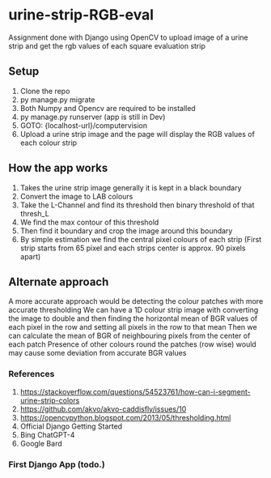 # urine-strip-RGB-eval
Assignment done with Django using OpenCV to upload image of a urine strip and get the rgb values of each square evaluation strip

## Setup
1. Clone the repo
2. py manage.py migrate
3. Both Numpy and Opencv are required to be installed
4. py manage.py runserver (app is still in Dev)
5. GOTO: {localhost-url}/computervision
6. Upload a urine strip image and the page will display the RGB values of each colour strip

## How the app works
1. Takes the urine strip image generally it is kept in a black boundary
2. Convert the image to LAB colours
3. Take the L-Channel and find its threshold then binary threshold of that thresh_L
4. We find the max contour of this threshold
5. Then find it boundary and crop the image around this boundary
6. By simple estimation we find the central pixel colours of each strip (First strip starts from 65 pixel and each strips center is approx. 90 pixels apart)

## Alternate approach
A more accurate approach would be detecting the colour patches with more accurate thresholding
We can have a 1D colour strip image with converting the image to double and then finding the horizontal mean of BGR values of each pixel in the row and setting all pixels in the row to that mean
Then we can calculate the mean of BGR of neighbouring pixels from the center of each patch
Presence of other colours round the patches (row wise) would may cause some deviation from accurate BGR values

### References
1. https://stackoverflow.com/questions/54523761/how-can-i-segment-urine-strip-colors
2. https://github.com/akvo/akvo-caddisfly/issues/10
3. https://opencvpython.blogspot.com/2013/05/thresholding.html
4. Official Django Getting Started
5. Bing ChatGPT-4
6. Google Bard

### First Django App (todo.)
